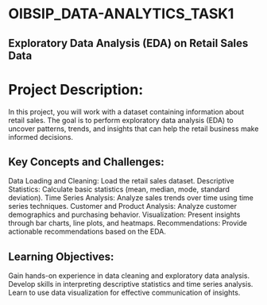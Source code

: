 # OIBSIP_DATA-ANALYTICS_TASK1
## Exploratory Data Analysis (EDA) on Retail Sales Data


# Project Description:

In this project, you will work with a dataset containing information about retail sales. The goal is to perform exploratory data analysis (EDA) to uncover patterns, trends, and insights that can help the retail business make informed decisions.

## Key Concepts and Challenges:

Data Loading and Cleaning: Load the retail sales dataset.
Descriptive Statistics: Calculate basic statistics (mean, median, mode, standard deviation).
Time Series Analysis: Analyze sales trends over time using time series techniques.
Customer and Product Analysis: Analyze customer demographics and purchasing behavior.
Visualization: Present insights through bar charts, line plots, and heatmaps.
Recommendations: Provide actionable recommendations based on the EDA.


## Learning Objectives:

Gain hands-on experience in data cleaning and exploratory data analysis.
Develop skills in interpreting descriptive statistics and time series analysis.
Learn to use data visualization for effective communication of insights.

